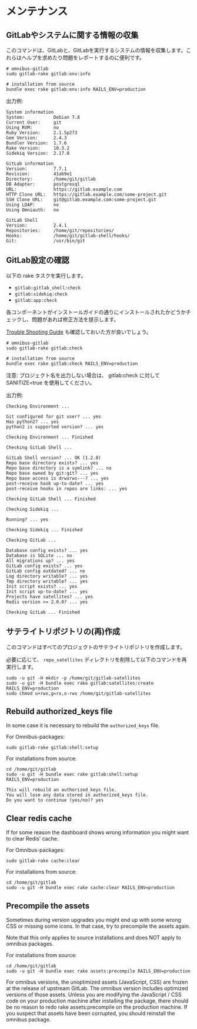 # メンテナンス

## GitLabやシステムに関する情報の収集

このコマンドは、GitLabと、GitLabを実行するシステムの情報を収集します。これらはヘルプを求めたり問題をレポートするのに便利です。

```
# omnibus-gitlab
sudo gitlab-rake gitlab:env:info

# installation from source
bundle exec rake gitlab:env:info RAILS_ENV=production
```

出力例:

```
System information
System:           Debian 7.8
Current User:     git
Using RVM:        no
Ruby Version:     2.1.5p273
Gem Version:      2.4.3
Bundler Version:  1.7.6
Rake Version:     10.3.2
Sidekiq Version:  2.17.8

GitLab information
Version:          7.7.1
Revision:         41ab9e1
Directory:        /home/git/gitlab
DB Adapter:       postgresql
URL:              https://gitlab.example.com
HTTP Clone URL:   https://gitlab.example.com/some-project.git
SSH Clone URL:    git@gitlab.example.com:some-project.git
Using LDAP:       no
Using Omniauth:   no

GitLab Shell
Version:          2.4.1
Repositories:     /home/git/repositories/
Hooks:            /home/git/gitlab-shell/hooks/
Git:              /usr/bin/git
```

## GitLab設定の確認

以下の rake タスクを実行します。

- `gitlab:gitlab_shell:check`
- `gitlab:sidekiq:check`
- `gitlab:app:check`

各コンポーネントがインストールガイドの通りにインストールされたかどうかチェックし、問題があれば修正方法を提示します。

[Trouble Shooting Guide](https://github.com/gitlabhq/gitlab-public-wiki/wiki/Trouble-Shooting-Guide) も確認しておいた方が良いでしょう。

```
# omnibus-gitlab
sudo gitlab-rake gitlab:check

# installation from source
bundle exec rake gitlab:check RAILS_ENV=production
```

注意: プロジェクト名を出力しない場合は、 gitlab:check に対して SANITIZE=true を使用してください。

出力例:

```
Checking Environment ...

Git configured for git user? ... yes
Has python2? ... yes
python2 is supported version? ... yes

Checking Environment ... Finished

Checking GitLab Shell ...

GitLab Shell version? ... OK (1.2.0)
Repo base directory exists? ... yes
Repo base directory is a symlink? ... no
Repo base owned by git:git? ... yes
Repo base access is drwxrws---? ... yes
post-receive hook up-to-date? ... yes
post-receive hooks in repos are links: ... yes

Checking GitLab Shell ... Finished

Checking Sidekiq ...

Running? ... yes

Checking Sidekiq ... Finished

Checking GitLab ...

Database config exists? ... yes
Database is SQLite ... no
All migrations up? ... yes
GitLab config exists? ... yes
GitLab config outdated? ... no
Log directory writable? ... yes
Tmp directory writable? ... yes
Init script exists? ... yes
Init script up-to-date? ... yes
Projects have satellites? ... yes
Redis version >= 2.0.0? ... yes

Checking GitLab ... Finished
```

## サテライトリポジトリの(再)作成

このコマンドはすべてのプロジェクトのサテライトリポジトリを作成します。

必要に応じて、 `repo_satellites` ディレクトリを削除して以下のコマンドを再実行します。

```
sudo -u git -H mkdir -p /home/git/gitlab-satellites
sudo -u git -H bundle exec rake gitlab:satellites:create RAILS_ENV=production
sudo chmod u+rwx,g=rx,o-rwx /home/git/gitlab-satellites
```

## Rebuild authorized_keys file

In some case it is necessary to rebuild the `authorized_keys` file.

For Omnibus-packages:
```
sudo gitlab-rake gitlab:shell:setup
```

For installations from source:
```
cd /home/git/gitlab
sudo -u git -H bundle exec rake gitlab:shell:setup RAILS_ENV=production
```

```
This will rebuild an authorized_keys file.
You will lose any data stored in authorized_keys file.
Do you want to continue (yes/no)? yes
```

## Clear redis cache

If for some reason the dashboard shows wrong information you might want to
clear Redis' cache.

For Omnibus-packages:
```
sudo gitlab-rake cache:clear
```

For installations from source:
```
cd /home/git/gitlab
sudo -u git -H bundle exec rake cache:clear RAILS_ENV=production
```

## Precompile the assets

Sometimes during version upgrades you might end up with some wrong CSS or
missing some icons. In that case, try to precompile the assets again.

Note that this only applies to source installations and does NOT apply to
omnibus packages.

For installations from source:
```
cd /home/git/gitlab
sudo -u git -H bundle exec rake assets:precompile RAILS_ENV=production
```

For omnibus versions, the unoptimized assets (JavaScript, CSS) are frozen at
the release of upstream GitLab. The omnibus version includes optimized versions
of those assets. Unless you are modifying the JavaScript / CSS code on your
production machine after installing the package, there should be no reason to redo
rake assets:precompile on the production machine. If you suspect that assets
have been corrupted, you should reinstall the omnibus package.
